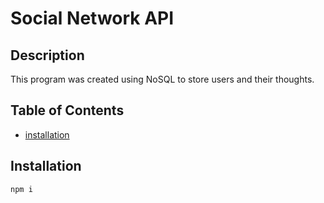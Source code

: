 
  # Social Network API

  ## Description
  This program was created using NoSQL to store users and their thoughts.

  ## Table of Contents
  - [installation](#installation)

  ## Installation
  ```
  npm i
  ```


